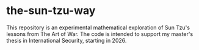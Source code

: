 # the-sun-tzu-way
This repository is an experimental mathematical exploration of Sun Tzu's lessons from The Art of War. The code is intended to support my master's thesis in International Security, starting in 2026.
